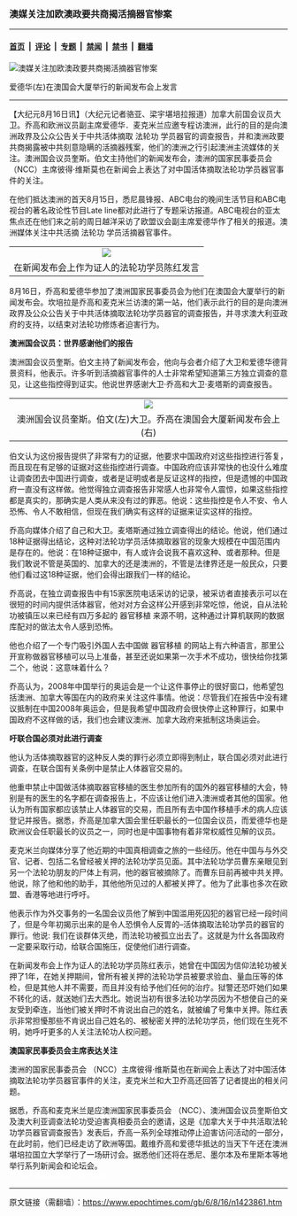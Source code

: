 ### 澳媒关注加欧澳政要共商揭活摘器官惨案

---

#### [首页](../../../..?n1423861) &nbsp;|&nbsp; [评论](../../../../../epoch-comment?n1423861) &nbsp;|&nbsp; [专题](../../../../../epoch-special?n1423861) &nbsp;|&nbsp; [禁闻](../../../../../epoch-news?n1423861) &nbsp;|&nbsp; [禁书](../../../../../books?n1423861) &nbsp;|&nbsp; [翻墙](https://github.com/gfw-breaker/nogfw/blob/master/README.md?n1423861)


<div><img alt="澳媒关注加欧澳政要共商揭活摘器官惨案" class="attachment-djy_600_400 size-djy_600_400 wp-post-image" src="https://i.epochtimes.com/assets/uploads/2006/08/60816105302941-600x400.jpg"/>
<div class="caption">
 <p>
  爱德华(左)在澳国会大厦举行的新闻发布会上发言
 </p>
</div></div><hr/><div class="post_content" id="artbody" itemprop="articleBody">
 <!-- article content begin -->
 <p>
  【大纪元8月16日讯】（大纪元记者骆亚、梁宇堪培拉报道）加拿大前国会议员大卫。乔高和欧洲议员副主席爱德华．麦克米兰应邀专程访澳洲，此行的目的是向澳洲政界及公众公告关于中共活体摘取
  <ok href="https://www.epochtimes.com/gb/tag/%E6%B3%95%E8%BD%AE%E5%8A%9F.html">
   法轮功
  </ok>
  学员器官的调查报告，并和澳洲政要共商揭露被中共刻意隐瞒的活摘器残案，他们的澳洲之行引起澳洲主流媒体的关注。澳洲国会议员奎斯。伯文主持他们的新闻发布会，澳洲的国家民事委员会 （NCC）主席彼得·维斯莫也在新闻会上表达了对中国活体摘取法轮功学员器官事件的关注。
 </p>
 <p>
  在他们抵达澳洲的首天8月15日，悉尼晨锋报、ABC电台的晚间生活节目和ABC电视台的著名政论性节目Late line都对此进行了专题采访报道。ABC电视台的亚太焦点还在他们来之前的周日越洋采访了欧盟议会副主席爱德华作了相关的报道。澳洲媒体关注中共活摘
  <ok href="https://www.epochtimes.com/gb/tag/%E6%B3%95%E8%BD%AE%E5%8A%9F.html">
   法轮功
  </ok>
  学员活摘器官事件。
 </p>
 <p>
  <center>
  </center>
 </p>
 <table border="0" cellpadding="3" cellspacing="3" width="100%">
  <tr>
   <td align="center">
    <ok href="/i6/60816105231941.jpg">
     <img src="/i6/60816105231941--ss.jpg"/>
    </ok>
   </td>
  </tr>
  <tr>
   <td align="center">
    <span class="bn12">
     在新闻发布会上作为证人的法轮功学员陈红发言
    </span>
   </td>
  </tr>
 </table>
 <p>
 </p>
 <p>
  8月16日，乔高和爱德华参加了澳洲国家民事委员会为他们在澳国会大厦举行的新闻发布会。坎培拉是乔高和麦克米兰访澳的第一站，他们表示此行的目的是向澳洲政界及公众公告关于中共活体摘取法轮功学员器官的调查报告，并寻求澳大利亚政府的支持，以结束对法轮功修炼者迫害行为。
 </p>
 <p>
  <b>
   澳洲国会议员：世界感谢他们的报告
  </b>
 </p>
 <p>
  澳洲国会议员奎斯。伯文主持了新闻发布会，他向与会者介绍了大卫和爱德华德背景资料，他表示。许多听到活摘器官事件的人士非常希望知道第三方独立调查的意见，让这些指控得到证实。他说世界感谢大卫·乔高和大卫·麦塔斯的调查报告。
 </p>
 <p>
  <center>
  </center>
 </p>
 <table border="0" cellpadding="3" cellspacing="3" width="100%">
  <tr>
   <td align="center">
    <ok href="/i6/60816105248941.jpg">
     <img src="/i6/60816105248941--ss.jpg"/>
    </ok>
   </td>
  </tr>
  <tr>
   <td align="center">
    <span class="bn12">
     澳洲国会议员奎斯。伯文(左)大卫。乔高在澳国会大厦新闻发布会上(右)
    </span>
   </td>
  </tr>
 </table>
 <p>
 </p>
 <p>
  伯文认为这份报告提供了非常有力的证据，他要求中国政府对这些指控进行答复，而且现在有足够的证据对这些指控进行调查。中国政府应该非常快的也没什么难度让调查团去中国进行调查，或者是证明或者是反证这样的指控，但是遗憾的中国政府一直没有这样做。他觉得独立调查报告非常感人也非常令人震惊，如果这些指控都是真实的，那确实是人类从来没有过的罪恶。他说：这些指控是令人不安、令人恐怖、令人不敢相信，但现在我们确实有这样的证据来证实这样的指控。
 </p>
 <p>
  乔高向媒体介绍了自己和大卫。麦塔斯通过独立调查得出的结论。他说，他们通过18种证据得出结论，这种对法轮功学员活体摘取器官的现象大规模在中国范围内是存在的。他说：在18种证据中，有人或许会说我不喜欢这种、或者那种。但是我们敢说不管是英国的、加拿大的还是澳洲的，不管是法律界还是一般民众，只要他们看过这18种证据，他们会得出跟我们一样的结论。
 </p>
 <p>
  乔高说，在独立调查报告中有15家医院电话采访的记录，被采访者直接表示可以在很短的时间内提供活体器官，他对对方会这样公开感到非常吃惊，他说，自从法轮功被镇压以来已经有四万多起的
  <ok href="https://www.epochtimes.com/gb/tag/%E5%99%A8%E5%AE%98%E7%A7%BB%E6%A4%8D.html">
   器官移植
  </ok>
  来源不明，这种通过计算机联网的数据库配对的做法太令人感到恐怖。
 </p>
 <p>
  他也介绍了一个专门吸引外国人去中国做
  <ok href="https://www.epochtimes.com/gb/tag/%E5%99%A8%E5%AE%98%E7%A7%BB%E6%A4%8D.html">
   器官移植
  </ok>
  的网站上有六种语言，那里公开宣称做器官移植可以马上准备，甚至还说如果第一次手术不成功，很快给你找第二个，他说：这意味着什么？
 </p>
 <p>
  乔高认为，2008年中国举行的奥运会是一个让这件事停止的很好窗口，他希望包括澳洲、加拿大等国在内的政府来关注这件事情。他说：尽管我们在报告中没有建议抵制在中国2008年奥运会，但是我希望中国政府会很快停止这种罪行，如果中国政府不这样做的话，我们也会建议澳洲、加拿大政府来抵制这场奥运会。
 </p>
 <p>
  <b>
   吁联合国必须对此进行调查
  </b>
 </p>
 <p>
  他认为活体摘取器官的这种反人类的罪行必须立即得到制止，联合国必须对此进行调查，在联合国有关条例中是禁止人体器官交易的。
 </p>
 <p>
  他重申禁止中国做活体摘取器官移植的医生参加所有的国外的器官移植的大会，特别是有的医生的名字都在调查报告上，不应该让他们进入澳洲或者其他的国家。他认为所有国家都应该禁止人体器官的交易，而且所有去中国作移植手术的病人应该登记并报告。据悉，乔高是加拿大国会里任职最长的一位国会议员，而爱德华也是欧洲议会任职最长的议员之一，同时也是中国事物有着非常权威性见解的议员。
 </p>
 <p>
  麦克米兰向媒体分享了他近期的中国真相调查之旅的一些经历。他在中国与与外交官、记者、包括二名曾经被关押的法轮功学员见面。其中法轮功学员曹东亲眼见到另一个法轮功朋友的尸体上有洞，他的器官被摘除了。而曹东目前再被中共关押。他说，除了他和他的助手，其他他所见过的人都被关押了。他为了此事也多次在欧盟、香港等地进行呼吁。
 </p>
 <p>
  他表示作为外交事务的一名国会议员他了解到中国滥用死囚犯的器官已经一段时间了，但是今年初揭示出来的是令人恐惧令人反胃的–活体摘取法轮功学员的器官的罪行。他说: 我们在谈群体灭绝，而法轮功被孤立出去了。这就是为什幺各国政府一定要采取行动，给联合国施压，促使他们进行调查。
 </p>
 <p>
  在新闻发布会上作为证人的法轮功学员陈红表示，她曾在中国因为信仰法轮功被关押了1年，在她关押期间，曾所有被关押的法轮功学员被要求验血、量血压等的体检，但是其他人并不需要，而且并没有给予他们任何的治疗。狱警还恐吓她们如果不转化的话，就送她们去大西北。她说当初有很多法轮功学员因为不想使自己的亲友受到牵连，当他们被关押时不肯说出自己的姓名，就被编了号集中关押。陈红表示非常担懮那些不肯说出自己姓名的、被秘密关押的法轮功学员，他们现在生死不明，她呼吁更多的人关注法轮功人权问题。
 </p>
 <p>
  <b>
   澳国家民事委员会主席表达关注
  </b>
 </p>
 <p>
  澳洲的国家民事委员会 （NCC）主席彼得·维斯莫也在新闻会上表达了对中国活体摘取法轮功学员器官事件的关注，麦克米兰和大卫乔高还回答了记者提出的相关问题。
 </p>
 <p>
  据悉，乔高和麦克米兰是应澳洲国家民事委员会 （NCC）、澳洲国会议员奎斯伯文及澳大利亚调查法轮功受迫害真相委员会的邀请，这是《加拿大关于中共活取法轮功学员器官调查报告》发表后，乔高一系列全球推动停止迫害访问活动的一部分，在此时前，他们已经走访了欧洲等囯。戴维乔高和爱德华抵达的当天下午还在澳洲堪培拉国立大学举行了一场研讨会。据悉他们还将在悉尼、墨尔本及布里斯本等地举行系列新闻会和论坛会。
  <br/>
  <font color="#ffffff">
   (http://www.dajiyuan.com)
  </font>
 </p>
 <!-- article content end -->
 <div id="below_article_ad">
 </div>
</div>


---

原文链接（需翻墙）：https://www.epochtimes.com/gb/6/8/16/n1423861.htm